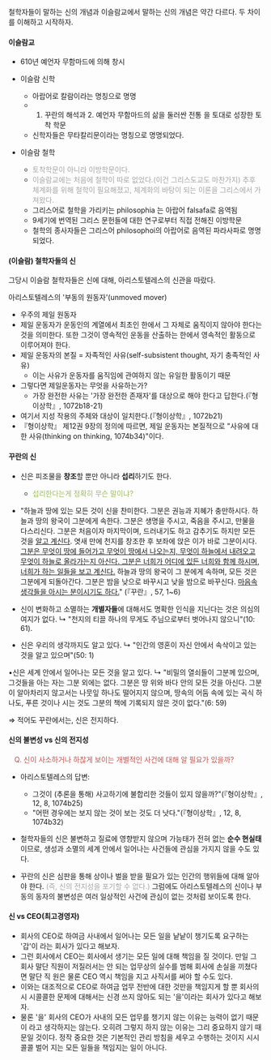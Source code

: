철학자들이 말하는 신의 개념과 이슬람교에서 말하는 신의 개념은 약간 다르다. 두 차이를 이해하고 시작하자.


#### 이슬람교
* 610년 예언자 무함마드에 의해 창시

* 이슬람 신학
	* 아랍어로 칼람이라는 명칭으로 명명
	* 1. 꾸란의 해석과 2. 예언자 무함마드의 삶을 둘러싼 전통 을 토대로 성장한 토착 학문
	* 신학자들은 무타칼리문이라는 명칭으로 명명되었다.
	
* 이슬람 철학
	* <font color="#a5a5a5">토착학문이 아니라 이방학문이다. </font>
	* <font color="#a5a5a5">이슬람교에는 처음에 철학이 따로 없었다.(이건 그리스도교도 마찬가지) 추후 체계화를 위해 철학이 필요해졌고, 체계화의 바탕이 되는 이론을 그리스에서 가져왔다.</font>
	* 그리스어로 철학을 가리키는 philosophia 는 아랍어 falsafa로 음역됨
	* 9세기에 번역된 그리스 문헌들에 대한 연구로부터 직접 전해진 이방학문
	* 철학의 종사자들은 그리스어 philosophoi의 아랍어로 음역된 파라사파로 명명되었다.


#### (이슬람) 철학자들의 신
그당시 이슬람 철학자들은 신에 대해, 아리스토텔레스의 신관을 따랐다.

아리스토텔레스의 '부동의 원동자'(unmoved mover)
* 우주의 제일 원동자
* 제일 운동자가 운동인의 계열에서 최초인 한에서 그 자체로 움직이지 않아야 한다는 것을 의미한다. 또한 그것이 영속적인 운동을 산출하는 한에서 영속적인 활동으로 이루어져야 한다.
* 제일 운동자의 본질 = 자족적인 사유(self-subsistent thought, 자기 충족적인 사유)
	* 이는 사유가 운동자를 움직임에 관여하지 않는 유일한 활동이기 때문
* 그렇다면 제일운동자는 무엇을 사유하는가?
	* 가장 완전한 사유는 '가장 완전한 존재자'를 대상으로 해야 한다고 답한다.(『형이상학』, 1072b18-21)
* 여기서 지성 작용의 주체와 대상이 일치한다.(『형이상학』, 1072b21)
* 『형이상학』 제12권 9장의 정의에 따르면, 제일 운동자는 본질적으로 "사유에 대한 사유(thinking on thinking, 1074b34)"이다.



#### 꾸란의 신
* 신은 피조물을 **창조**할 뿐만 아니라 **섭리**하기도 한다.
	* <font color="#9bbb59">섭리한다는게 정확히 무슨 말이냐?</font>
* "하늘과 땅에 있는 모든 것이 신을 찬미한다. 그분은 권능과 지혜가 충만하시다. 하늘과 땅의 왕국이 그분에게 속한다. 그분은 생명을 주시고, 죽음을 주시고, 만물을 다스리신다. 그분은 처음이자 마지막이며, 드러내기도 하고 감추기도 하지만 모든 것을 <u>알고 계신다</u>. 엿새 만에 천지를 창조한 후 보좌에 앉은 이가 바로 그분이시다. <u>그분은 무엇이 땅에 들어가고 무엇이 땅에서 나오는지, 무엇이 하늘에서 내려오고 무엇이 하늘로 올라가는지 아신다. 그분은 너희가 어디에 있든 너희와 함께 하시며, 너희가 하는 일들을 보고 계신다.</u> 하늘과 땅의 왕국이 그 분에게 속하며, 모든 것은 그분에게 되돌아간다. 그분은 밤을 낮으로 바꾸시고 낮을 밤으로 바꾸신다. <u>마음속 생각들을 아시는 분이시기도 하다.</u>" (『꾸란』, 57, 1~6)


* 신이 변화하고 소멸하는 **개별자들**에 대해서도 명확한 인식을 지닌다는 것은 의심의 여지가 없다.
	↳ "천지의 티끌 하나의 무게도 주님으로부터 벗어나지 않으니"(10: 61).

* 신은 우리의 생각까지도 알고 있다.
	↳ "인간의 영혼이 자신 안에서 속삭이고 있는 것을 알고 있으며"(50: 1)

•신은 세계 안에서 일어나는 모든 것을 알고 있다.
	↳ "비밀의 열쇠들이 그분께 있으며, 그것들을 아는 자는 그분 외에는 없다. 그분은 땅 위와 바다 안의 모든 것을 아신다. 그분이 알아차리지 않고서는 나뭇잎 하나도 떨어지지 않으며, 땅속의 어둠 속에 있는 곡식 하나도, 푸른 것이나 시는 것도 그분의 책에 기록되지 않은 것이 없다."(6: 59)

⇒ 적어도 꾸란에서는, 신은 전지하다.

#### 신의 불변성 vs 신의 전지성
 
<font color="#c0504d"> Q. 신이 사소하거나 하찮게 보이는 개별적인 사건에 대해 알 필요가 있을까?</font>

- ﻿﻿아리스토텔레스의 답변:
	- 그것이 (추론을 통해) 사고하기에 불합리한 것들이 있지 않을까?"(『형이상학』, 12, 8, 1074b25)
	- ﻿"어떤 경우에는 보지 않는 것이 보는 것도 더 낫다."(『형이상학』, 12, 8, 1074b32)
	
- ﻿﻿철학자들의 신은 불변하고 질료에 영향받지 않으며 가능태가 전혀 없는 **순수 현실태**이므로, 생성과 소멸의 세계 안에서 일어나는 사건들에 관심을 가지지 않을 수도 있다.
- ﻿﻿꾸란의 신은 심판을 통해 상이나 벌을 받을 필요가 있는 인간의 행위들에 대해 알아야 한다. <font color="#a5a5a5">(즉, 신의 전지성을 포기할 수 없다.)</font> 그럼에도 아리스토텔레스의 신이나 부동의 동자의 불변성은 여러 일상적인 사건에 관심이 없는 것처럼 보이도록 한다.

#### 신 vs CEO(최고경영자)
- 회사의 CEO로 하여금 사내에서 일어나는 모든 일을 낱낱이 챙기도록 요구하는 '갑'이 라는 회사가 있다고 해보자.
- ﻿﻿그런 회사에서 CEO는 회사에서 생기는 모든 일에 대해 책임을 질 것이다. 만일 그 회사 말단 직원이 저질러서는 안 되는 업무상의 실수를 범해 회사에 손실을 끼쳤다면 말단 직 원은 물론 CEO 역시 책임을 지고 사직서를 써야 할 수도 있다.
- ﻿﻿이와는 대조적으로 CEO로 하여금 업무 전반에 대한 것만을 책임지게 할 뿐 회사의 시 시콜콜한 문제에 대해서는 신경 쓰지 않아도 되는 '을'이라는 회사가 있다고 해보자.
- ﻿﻿물론 '을' 회사의 CEO가 사내의 모든 업무를 챙기지 않는 이유는 능력이 없기 때문이 라고 생각하지는 않는다. 오히려 그렇지 하지 않는 이유는 그리 중요하지 않기 때문일 것이다. 정작 중요한 것은 기본적인 관리 방침을 세우고 수행하는 것이지 시시콜콜 벌어 지는 모든 일들을 책임지는 일이 아니다.